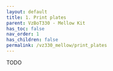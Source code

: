 ```yaml
---
layout: default
title: 1. Print plates
parent: VzBoT330 - Mellow Kit
has_toc: false
nav_order: 1
has_children: false
permalink: /vz330_mellow/print_plates
---
```


TODO